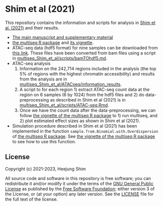 # Shim et al (2021)

This repository contains the information and scripts for analysis in [Shim et al. (2021)][multiseq-arxiv] and their results.  

  * [The main manuscript and supplementary material][multiseq-arxiv]
  * [the multiseq R package][multiseq-package] and [its vignette][multiseq-web].
  * ATAC-seq data (hdf5 format) for nine samples can be downloaded from [this link][ATAC-seq-hdf5]. These files have been converted from bam files using a script in [multiseq_Shim_et_al/scripts/bamTOhdf5.md](https://github.com/heejungshim/multiseq_Shim_et_al/tree/main/scripts/bamTOhdf5.md).
  * ATAC-seq analysis 
      1. Information on the 242,714 regions included in the analysis (the top 5% of regions with the highest chromatin accessibility) and results from the analysis are in [multiseq_Shim_et_al/ATACseq/information_results](https://github.com/heejungshim/multiseq_Shim_et_al/tree/main/ATACseq/information_results).
      2. A script to for each region 1) extract ATAC-seq count data at the region on 6 samples (6 by 1024) from the hdf5 files and 2) do data-preprocessing as described in Shim et al (2021) is in [multiseq_Shim_et_al/scripts/ATAC-seq.Rmd](https://github.com/heejungshim/multiseq_Shim_et_al/tree/main/scripts/ATAC-seq.Rmd).
      3. Once we have the count data after the data-preprocessing, we can follow [the vignette of the multiseq R package][multiseq-web] to 1) run multiseq, and 2) plot estimated effect sizes as shown in Shim et al (2021).
  * Simulation procedure described in Shim et al (2021) has been implemented in the function `sample.from.Binomial.with.Overdispersion` of [the multiseq R package][multiseq-package]. See [the vignette of the multiseq R package][multiseq-web] to see how to use this function. 


## License

Copyright (c) 2021-2023, Heejung Shim

All source code and software in this repository is free software; you
can redistribute it and/or modify it under the terms of the
[GNU General Public License][gpl] as published by the
[Free Software Foundation][fsf]; either version 3 of the License, or
(at your option) any later version. See the [LICENSE](LICENSE) file
for the full text of the license.


[multiseq-arxiv]: XXX
[gpl]: http://www.gnu.org/licenses/gpl.html
[fsf]: https://www.fsf.org
[multiseq-web]: https://heejungshim.github.io/multiseq
[multiseq-package]: https://github.com/heejungshim/multiseq 
[ATAC-seq-hdf5]: https://melbourne.figshare.com/articles/dataset/ATAC-seq_data_from_Shim_et_al_2021/14748480


